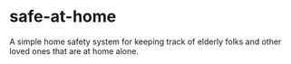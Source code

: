 # safe-at-home
A simple home safety system for keeping track of elderly folks and other loved ones that are at home alone.
